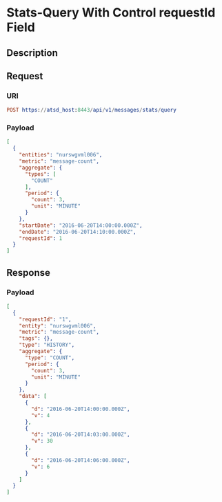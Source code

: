 # Stats-Query With Control requestId Field

## Description

## Request

### URI
```elm
POST https://atsd_host:8443/api/v1/messages/stats/query
```
### Payload

```json
[
  {
    "entities": "nurswgvml006",
    "metric": "message-count",
    "aggregate": {
      "types": [
        "COUNT"
      ],
      "period": {
        "count": 3,
        "unit": "MINUTE"
      }
    },
    "startDate": "2016-06-20T14:00:00.000Z",
    "endDate": "2016-06-20T14:10:00.000Z",
    "requestId": 1
  }
]
```

## Response

### Payload
```json
[
  {
    "requestId": "1",
    "entity": "nurswgvml006",
    "metric": "message-count",
    "tags": {},
    "type": "HISTORY",
    "aggregate": {
      "type": "COUNT",
      "period": {
        "count": 3,
        "unit": "MINUTE"
      }
    },
    "data": [
      {
        "d": "2016-06-20T14:00:00.000Z",
        "v": 4
      },
      {
        "d": "2016-06-20T14:03:00.000Z",
        "v": 30
      },
      {
        "d": "2016-06-20T14:06:00.000Z",
        "v": 6
      }
    ]
  }
]
```

